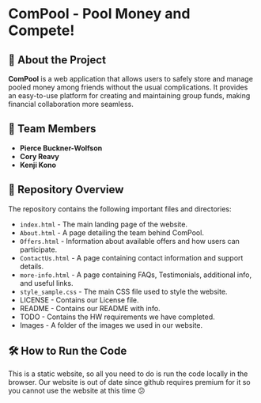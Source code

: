 # ComPool - Pool Money and Compete!

## 🚀 About the Project
**ComPool** is a web application that allows users to safely store and manage pooled money among friends without the usual complications. It provides an easy-to-use platform for creating and maintaining group funds, making financial collaboration more seamless.

## 👥 Team Members
- **Pierce Buckner-Wolfson**
- **Cory Reavy**
- **Kenji Kono**

## 📂 Repository Overview
The repository contains the following important files and directories:

- `index.html` - The main landing page of the website.
- `About.html` - A page detailing the team behind ComPool.
- `Offers.html` - Information about available offers and how users can participate.
- `ContactUs.html` - A page containing contact information and support details.
- `more-info.html` - A page containing FAQs, Testimonials, additional info, and useful links.
- `style_sample.css` - The main CSS file used to style the website.
- LICENSE - Contains our License file.
- README - Contains our README with info.
- TODO - Contains the HW requirements we have completed.
- Images - A folder of the images we used in our website.

## 🛠 How to Run the Code
This is a static website, so all you need to do is run the code locally in the browser.
Our website is out of date since github requires premium for it so you cannot use the website at this time 😕

[//]: # (Used Chatgpt to better style in css and for guidance creating complicated HTML elements.)
